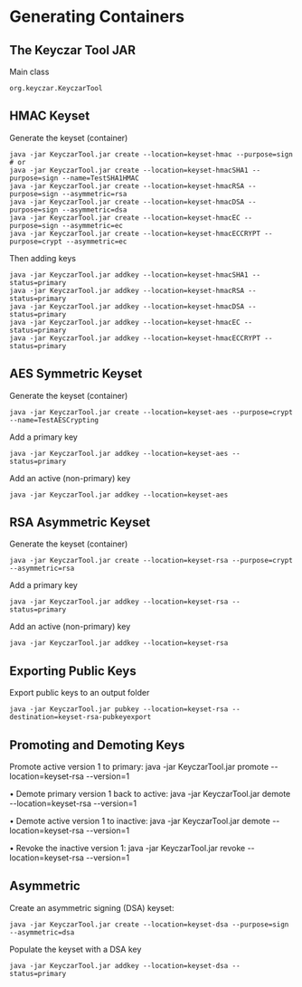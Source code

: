 # Generating Containers

## The Keyczar Tool JAR
Main class

    org.keyczar.KeyczarTool

## HMAC Keyset
Generate the keyset (container)

    java -jar KeyczarTool.jar create --location=keyset-hmac --purpose=sign
    # or
    java -jar KeyczarTool.jar create --location=keyset-hmacSHA1 --purpose=sign --name=TestSHA1HMAC
    java -jar KeyczarTool.jar create --location=keyset-hmacRSA --purpose=sign --asymmetric=rsa
    java -jar KeyczarTool.jar create --location=keyset-hmacDSA --purpose=sign --asymmetric=dsa
    java -jar KeyczarTool.jar create --location=keyset-hmacEC --purpose=sign --asymmetric=ec
    java -jar KeyczarTool.jar create --location=keyset-hmacECCRYPT --purpose=crypt --asymmetric=ec

Then adding keys

    java -jar KeyczarTool.jar addkey --location=keyset-hmacSHA1 --status=primary
    java -jar KeyczarTool.jar addkey --location=keyset-hmacRSA --status=primary
    java -jar KeyczarTool.jar addkey --location=keyset-hmacDSA --status=primary
    java -jar KeyczarTool.jar addkey --location=keyset-hmacEC --status=primary
    java -jar KeyczarTool.jar addkey --location=keyset-hmacECCRYPT --status=primary

## AES Symmetric Keyset
Generate the keyset (container)

    java -jar KeyczarTool.jar create --location=keyset-aes --purpose=crypt --name=TestAESCrypting
    
Add a primary key

    java -jar KeyczarTool.jar addkey --location=keyset-aes --status=primary
    
Add an active (non-primary) key

    java -jar KeyczarTool.jar addkey --location=keyset-aes
    

## RSA Asymmetric Keyset
Generate the keyset (container)

    java -jar KeyczarTool.jar create --location=keyset-rsa --purpose=crypt --asymmetric=rsa

Add a primary key

    java -jar KeyczarTool.jar addkey --location=keyset-rsa --status=primary

Add an active (non-primary) key

    java -jar KeyczarTool.jar addkey --location=keyset-rsa


## Exporting Public Keys

Export public keys to an output folder

    java -jar KeyczarTool.jar pubkey --location=keyset-rsa --destination=keyset-rsa-pubkeyexport

## Promoting and Demoting Keys
Promote active version 1 to primary:
    java -jar KeyczarTool.jar promote --location=keyset-rsa --version=1

• Demote primary version 1 back to active:
    java -jar KeyczarTool.jar demote --location=keyset-rsa --version=1

• Demote active version 1 to inactive:
    java -jar KeyczarTool.jar demote --location=keyset-rsa --version=1

• Revoke the inactive version 1:
    java -jar KeyczarTool.jar revoke --location=keyset-rsa --version=1


## Asymmetric
Create an asymmetric signing (DSA) keyset:

    java -jar KeyczarTool.jar create --location=keyset-dsa --purpose=sign --asymmetric=dsa
    
Populate the keyset with a DSA key

    java -jar KeyczarTool.jar addkey --location=keyset-dsa --status=primary